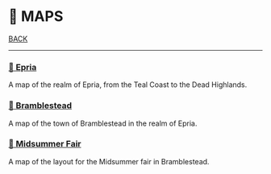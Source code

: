 # 📌 MAPS

[BACK](../README.md)

---

### [📌 Epria](./Epria.jpg)

A map of the realm of Epria, from the Teal Coast to the Dead Highlands.

<!---
### [📌 Lisle Hills](./LISLE-HILLS.jpg)

A map of the area around the Lisle Hills and Bramblestead. 
-->

### [📌 Bramblestead](./bramblestead.jpeg)

A map of the town of Bramblestead in the realm of Epria.

### [📌 Midsummer Fair](./Summer-fair.png)

A map of the layout for the Midsummer fair in Bramblestead.




